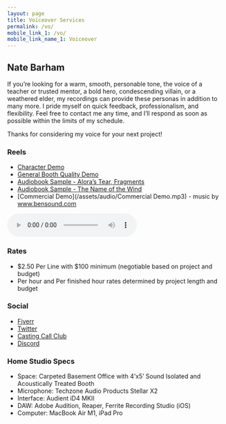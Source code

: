 ```yaml
---
layout: page
title: Voiceover Services
permalink: /vo/
mobile_link_1: /vo/
mobile_link_name_1: Voiceover
---
```



## Nate Barham
If you’re looking for a warm, smooth, personable tone, the voice of a teacher or trusted mentor, a bold hero, condescending villain, or a weathered elder, my recordings can provide these personas in addition to many more. I pride myself on quick feedback, professionalism, and flexibility. Feel free to contact me any time, and I’ll respond as soon as possible within the limits of my schedule. 

Thanks for considering my voice for your next project!

### Reels
- [Character Demo](/assets/audio/CharacterDemo_NateBarham.mp3)
- [General Booth Quality Demo](/assets/audio/BasicBoothDemo_NateBarham.mp3)
- [Audiobook Sample - Alora’s Tear, Fragments](/assets/audio/Fragments_Sample.mp3)
- [Audiobook Sample - The Name of the Wind](/assets/audio/NotW_Sample.mp3)
- [Commercial Demo](/assets/audio/Commercial Demo.mp3) - music by www.bensound.com

<audio controls autoplay>
  <source src=“https://NateBarham.com/assets/audio/CharacterDemo_NateBarham.mp3” type=“audio/mpeg”>
Your browser does not support the audio element.
</audio>

### Rates
- $2.50 Per Line with $100 minimum (negotiable based on project and budget)
- Per hour and Per finished hour rates determined by project length and budget

### Social
- [Fiverr](https://www.fiverr.com/share/W7P9j5)
- [Twitter](twitter.com/natebarham)
- [Casting Call Club](https://www.castingcall.club/m/NateBarham)
- [Discord](https://discordapp.com/users/146834925201391616)

### Home Studio Specs
- Space: Carpeted Basement Office with 4’x5’ Sound Isolated and Acoustically Treated Booth
- Microphone: Techzone Audio Products Stellar X2
- Interface: Audient iD4 MKII
- DAW: Adobe Audition, Reaper, Ferrite Recording Studio (iOS)
- Computer: MacBook Air M1, iPad Pro